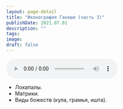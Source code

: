 ```yaml
---
layout: page-detail
title: "Иконография Ганеши (часть 3)"
publishDate: 2021.07.01
description: ""
tags:
image:
draft: false
---
```


<audio title="2021.07.01 - Иконография Ганеши (часть 3).mp3" src="/upload/iblock/bd4/bd4413484a4a172ccd716926389a1eb4.mp3" controls=""></audio>

* Локапалы.
* Матрики.
* Виды божеств (кула, грамья, ишта).

  
